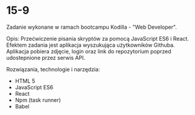 # 15-9

Zadanie wykonane w ramach bootcampu Kodilla - "Web Developer".

Opis: Przećwiczenie pisania skryptów za pomocą JavaScript ES6 i React. Efektem zadania jest aplikacja wyszukująca użytkowników Githuba. Aplikacja pobiera zdjęcie, login oraz link do repozytorium poprzed udostepnione przez serwis API.

Rozwiązania, technologie i narzędzia:

- HTML 5
- JavaScript ES6
- React
- Npm (task runner)
- Babel
